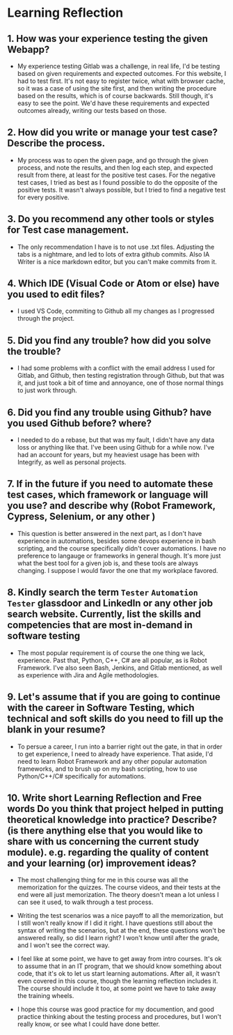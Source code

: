 # Learning Reflection

## 1. How was your experience testing the given Webapp?
- My experience testing Gitlab was a challenge, in real life, I'd be testing based on given requirements and expected outcomes. For this website, I had to test first. It's not easy to register twice, what with browser cache, so it was a case of using the site first, and then writing the procedure based on the results, which is of course backwards. Still though, it's easy to see the point. We'd have these requirements and expected outcomes already, writing our tests based on those.

## 2. How did you write or manage your test case? Describe the process.
- My process was to open the given page, and go through the given process, and note the results, and then log each step, and expected result from there, at least for the positive test cases. For the negative test cases, I tried as best as I found possible to do the opposite of the positive tests. It wasn't always possible, but I tried to find a negative test for every positive.
    
## 3. Do you recommend any other tools or styles for Test case management. 
- The only recommendation I have is to not use .txt files. Adjusting the tabs is a nightmare, and led to lots of extra github commits. Also IA Writer is a nice markdown editor, but you can't make commits from it.

## 4. Which IDE (Visual Code or Atom or else) have you used to edit files?
- I used VS Code, commiting to Github all my changes as I progressed through the project.
     
## 5. Did you find any trouble? how did you solve the trouble?
- I had some problems with a conflict with the email address I used for Gitlab, and Github, then testing registration through Github, but that was it, and just took a bit of time and annoyance, one of those normal things to just work through.

## 6. Did you find any trouble using Github? have you used Github before? where?
- I needed to do a rebase, but that was my fault, I didn't have any data loss or anything like that. I've been using Github for a while now. I've had an account for years, but my heaviest usage has been with Integrify, as well as personal projects.

## 7. If in the future if you need to automate these test cases, which framework or language will you use? and describe why (Robot Framework, Cypress, Selenium, or any other )
- This question is better answered in the next part, as I don't have experience in automations, besides some devops experience in bash scripting, and the course specifically didn't cover automations. I have no preference to langauge or frameworks in general though. It's more just what the best tool for a given job is, and these tools are always changing. I suppose I would favor the one that my workplace favored.

## 8. Kindly search the term `Tester` `Automation Tester` glassdoor and LinkedIn or any other job search website. Currently, list the skills and competencies that are most in-demand in software testing
- The most popular requirement is of course the one thing we lack, experience. Past that, Python, C++, C# are all popular, as is Robot Framework. I've also seen Bash, Jenkins, and Gitlab mentioned, as well as experience with Jira and Agile methodologies.

## 9. **Let's assume** that if you are going to continue with the career in Software Testing, which technical and soft skills do you need to fill up the blank in your resume?
- To persue a career, I run into a barrier right out the gate, in that in order to get experience, I need to already have experience. That aside, I'd need to learn Robot Framework and any other popular automation frameworks, and to brush up on my bash scripting, how to use Python/C++/C# specifically for automations.

## 10. Write short Learning Reflection and Free words Do you think that project helped in putting theoretical knowledge into practice? Describe? (is there anything else that you would like to share with us concerning the current study module). e.g. regarding the quality of content and your learning (or) improvement ideas? 
- The most challenging thing for me in this course was all the memorization for the quizzes. The course videos, and their tests at the end were all just memorization. The theory doesn't mean a lot unless I can see it used, to walk through a test process. 

- Writing the test scenarios was a nice payoff to all the memorization, but I still won't really know if I did it right. I have questions still about the syntax of writing the scenarios, but at the end, these questions won't be answered really, so did I learn right? I won't know until after the grade, and I won't see the correct way.

- I feel like at some point, we have to get away from intro courses. It's ok to assume that in an IT program, that we should know something about code, that it's ok to let us start learning automations. After all, it wasn't even covered in this course, though the learning reflection includes it. The course should include it too, at some point we have to take away the training wheels.

- I hope this course was good practice for my documention, and good practice thinking about the testing process and procedures, but I won't really know, or see what I could have done better.




 





